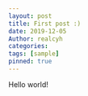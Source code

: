 ```yaml
---
layout: post
title: First post :)
date: 2019-12-05
Author: realcyh
categories: 
tags: [sample]
pinned: true
---
```


Hello world!
